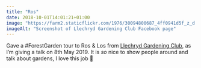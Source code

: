 ```yaml
---
title: "Ros"
date: 2018-10-01T14:01:21+01:00
image: "https://farm2.staticflickr.com/1976/30094800687_4ff0941d5f_z_d.jpg"
imageAlt: "Screenshot of Llechryd Gardening Club Facebook page"
---
```


Gave a #ForestGarden tour to Ros & Los from [Llechryd Gardening Club](https://www.facebook.com/LlechrydDGC/), as I’m giving a talk on 8th May 2019. It is _so_ nice to show people around and talk about gardens, I love this job 💚
